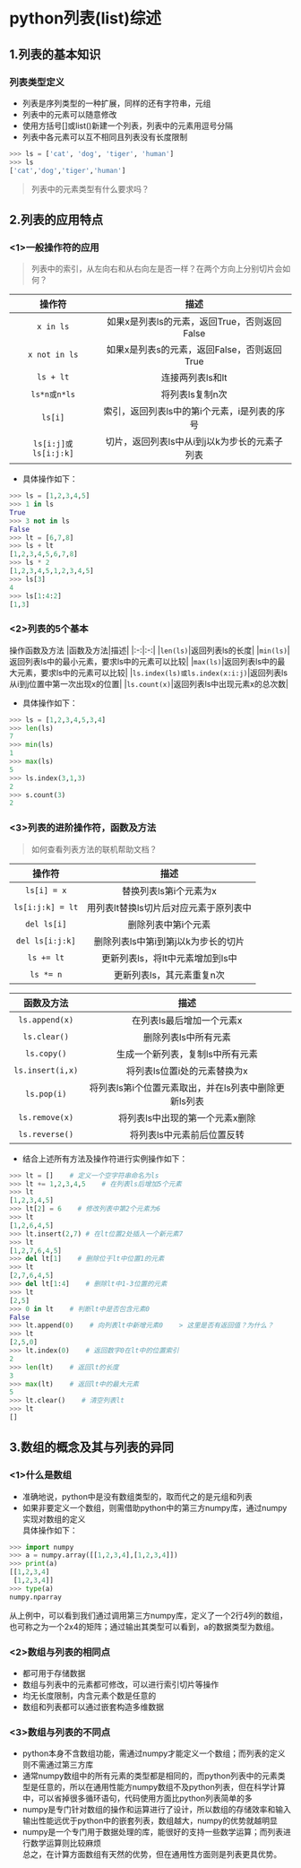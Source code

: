 # python列表(list)综述  
## 1.列表的基本知识  
### 列表类型定义  
- 列表是序列类型的一种扩展，同样的还有字符串，元组  
- 列表中的元素可以随意修改  
- 使用方括号[]或list()新建一个列表，列表中的元素用逗号分隔  
- 列表中各元素可以互不相同且列表没有长度限制  
```python
>>> ls = ['cat', 'dog', 'tiger', 'human']
>>> ls
['cat','dog','tiger','human']
```

> 列表中的元素类型有什么要求吗？

## 2.列表的应用特点  
### <1>一般操作符的应用

> 列表中的索引，从左向右和从右向左是否一样？在两个方向上分别切片会如何？

|操作符|描述|  
|:-:|:-:|
|```x in ls```|如果x是列表ls的元素，返回True，否则返回False|
|```x not in ls```|如果x是列表s的元素，返回False，否则返回True|
|```ls + lt```|连接两列表ls和lt|
|```ls*n或n*ls```|将列表ls复制n次|
|```ls[i]```|索引，返回列表ls中的第i个元素，i是列表的序号|
|```ls[i:j]或ls[i:j:k]```|切片，返回列表ls中从i到j以k为步长的元素子列表|
- 具体操作如下：  
```python
>>> ls = [1,2,3,4,5]
>>> 1 in ls
True
>>> 3 not in ls
False
>>> lt = [6,7,8]
>>> ls + lt
[1,2,3,4,5,6,7,8]
>>> ls * 2
[1,2,3,4,5,1,2,3,4,5]
>>> ls[3]
4
>>> ls[1:4:2]
[1,3]
```
### <2>列表的5个基本
操作函数及方法
|函数及方法|描述|
|:-:|:-:|
|```len(ls)```|返回列表ls的长度|
|```min(ls)```|返回列表ls中的最小元素，要求ls中的元素可以比较|
|```max(ls)```|返回列表ls中的最大元素，要求ls中的元素可以比较|
|```ls.index(ls)或ls.index(x:i:j)```|返回列表ls从i到j位置中第一次出现x的位置|
|```ls.count(x)```|返回列表ls中出现元素x的总次数|
- 具体操作如下：  
```python
>>> ls = [1,2,3,4,5,3,4]
>>> len(ls)
7
>>> min(ls)
1
>>> max(ls)
5
>>> ls.index(3,1,3)
2
>>> s.count(3)
2
```
### <3>列表的进阶操作符，函数及方法

> 如何查看列表方法的联机帮助文档？

|操作符|描述|
|:-:|:-:|
|```ls[i] = x```|替换列表ls第i个元素为x|
|```ls[i:j:k] = lt```|用列表lt替换ls切片后对应元素于原列表中|
|```del ls[i]```|删除列表中第i个元素|
|```del ls[i:j:k]```|删除列表ls中第i到第j以k为步长的切片|
|```ls += lt```|更新列表ls，将lt中元素增加到ls中|
|```ls *= n```|更新列表ls，其元素重复n次|

|函数及方法|描述|
|:-:|:-:|
|```ls.append(x)```|在列表ls最后增加一个元素x|
|```ls.clear()```|删除列表ls中所有元素|
|```ls.copy()```|生成一个新列表，复制ls中所有元素|
|```ls.insert(i,x)```|将列表ls位置i处的元素替换为x|
|```ls.pop(i)```|将列表ls第i个位置元素取出，并在ls列表中删除更新ls列表|
|```ls.remove(x)```|将列表ls中出现的第一个元素x删除|
|```ls.reverse()```|将列表ls中元素前后位置反转|  
- 结合上述所有方法及操作符进行实例操作如下：
```python
>>> lt = []    # 定义一个空字符串命名为ls
>>> lt += 1,2,3,4,5    # 在列表ls后增加5个元素
>>> lt
[1,2,3,4,5]
>>> lt[2] = 6    # 修改列表中第2个元素为6
>>> lt
[1,2,6,4,5]
>>> lt.insert(2,7) # 在lt位置2处插入一个新元素7
>>> lt
[1,2,7,6,4,5]
>>> del lt[1]    # 删除位于lt中位置1的元素
>>> lt
[2,7,6,4,5]
>>> del lt[1:4]    # 删除lt中1-3位置的元素
>>> lt
[2,5]
>>> 0 in lt    # 判断lt中是否包含元素0
False
>>> lt.append(0)    # 向列表lt中新增元素0    > 这里是否有返回值？为什么？
>>> lt
[2,5,0]
>>> lt.index(0)    # 返回数字0在lt中的位置索引
2
>>> len(lt)    # 返回lt的长度
3
>>> max(lt)    # 返回lt中的最大元素
5
>>> lt.clear()    # 清空列表lt
>>> lt
[]
```
## 3.数组的概念及其与列表的异同  
### <1>什么是数组  
- 准确地说，python中是没有数组类型的，取而代之的是元组和列表
- 如果非要定义一个数组，则需借助python中的第三方numpy库，通过numpy实现对数组的定义  
具体操作如下：
```python  
>>> import numpy
>>> a = numpy.array([[1,2,3,4],[1,2,3,4]])
>>> print(a)
[[1,2,3,4]
 [1,2,3,4]]
>>> type(a)
numpy.nparray
```
从上例中，可以看到我们通过调用第三方numpy库，定义了一个2行4列的数组，也可称之为一个2x4的矩阵；通过输出其类型可以看到，a的数据类型为数组。  
### <2>数组与列表的相同点
- 都可用于存储数据  
- 数组与列表中的元素都可修改，可以进行索引切片等操作
- 均无长度限制，内含元素个数是任意的
- 数组和列表都可以通过嵌套构造多维数据
### <3>数组与列表的不同点
- python本身不含数组功能，需通过numpy才能定义一个数组；而列表的定义则不需通过第三方库
- 通常numpy数组中的所有元素的类型都是相同的，而python列表中的元素类型是任意的，所以在通用性能方numpy数组不及python列表，但在科学计算中，可以省掉很多循环语句，代码使用方面比python列表简单的多
- numpy是专门针对数组的操作和运算进行了设计，所以数组的存储效率和输入输出性能远优于python中的嵌套列表，数组越大，numpy的优势就越明显
- numpy是一个专门用于数据处理的库，能很好的支持一些数学运算；而列表进行数学运算则比较麻烦  
总之，在计算方面数组有天然的优势，但在通用性方面则是列表更具优势。
